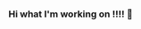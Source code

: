 ### Hi what I'm working on !!!! 👋

<!--


Here are some ideas to get you started:

- 🔭 I’m currently working on ...
- 🌱 I’m currently learning ...Node.js
- 👯 I’m looking to collaborate on ...Backend webdevelopment
- 🤔 I’m looking for help with ...Backend Technologies and Projects
- 💬 Ask me about ...Anything
- 📫 How to reach me: ...[Email]{lohith05amal@gmail.com}
- 😄 Pronouns: ...He/Him
- ⚡ Fun fact: ...const me = 'lost-boy';  
-->
